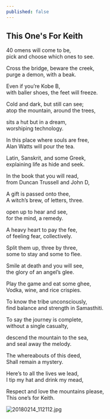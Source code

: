 ```yaml
---
published: false
---
```

## This One's For Keith

  
40 omens will come to be,  
pick and choose which ones to see.  
  
Cross the bridge, beware the creek,  
purge a demon, with a beak.  
  
Even if you’re Kobe B,  
with baller shoes, the feet will freeze.  
  
Cold and dark, but still can see;  
atop the mountain, around the trees,  
  
sits a hut but in a dream,  
worshiping technology.  
  
  
In this place where souls are free,  
Alan Watts will pour the tea.  
  
Latin, Sanskrit, and some Greek,  
explaining life as hide and seek.  
  
In the book that you will read,  
from Duncan Trussell and John D,  
  
A gift is passed onto thee,  
A witch’s brew, of letters, three.  
  
open up to hear and see,  
for the mind, a remedy.  
  
  
A heavy heart to pay the fee,  
of feeling fear, collectively.  
  
Split them up, three by three,  
some to stay and some to flee.  
  
Smile at death and you will see,  
the glory of an angel’s glee.  
  
Play the game and eat some ghee,  
Vodka, wine, and rice crispies.  
  
To know the tribe unconsciously,  
find balance and strength in Samasthiti.  
  
  
To say the journey is complete,  
without a single casualty,  
  
descend the mountain to the sea,  
and seal away the melody.  
  
The whereabouts of this deed,  
Shall remain a mystery.  
  
Here’s to all the lives we lead,   
I tip my hat and drink my mead,  
  
Respect and love the mountains please,  
This one’s for Keith.  


![20180214_112112.jpg]({{site.baseurl}}/_posts/20180214_112112.jpg)


  
  